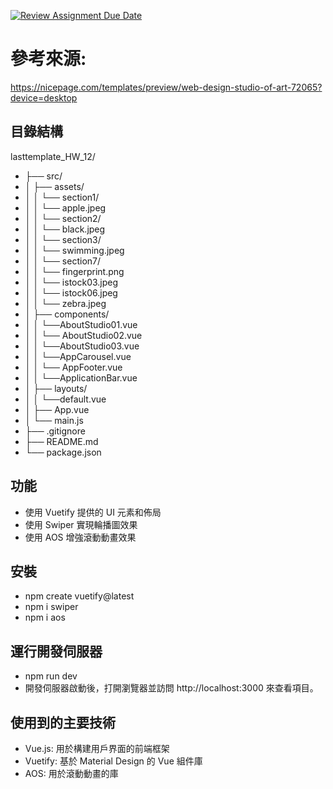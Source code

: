 [![Review Assignment Due Date](https://classroom.github.com/assets/deadline-readme-button-22041afd0340ce965d47ae6ef1cefeee28c7c493a6346c4f15d667ab976d596c.svg)](https://classroom.github.com/a/aMHx-K_k)
# 參考來源:

https://nicepage.com/templates/preview/web-design-studio-of-art-72065?device=desktop

## 目錄結構

lasttemplate_HW_12/

- ├── src/
- │ ├── assets/
- │ │ └── section1/
- │ │ └── apple.jpeg
- │ │ └── section2/
- │ │ └── black.jpeg
- │ │ └── section3/
- │ │ └── swimming.jpeg
- │ │ └── section7/
- │ │ └── fingerprint.png
- │ │ └── istock03.jpeg
- │ │ └── istock06.jpeg
- │ │ └── zebra.jpeg
- │ ├── components/
- │ │ └──AboutStudio01.vue
- │ │ └── AboutStudio02.vue
- │ │ └──AboutStudio03.vue
- │ │ └──AppCarousel.vue
- │ │ └── AppFooter.vue
- │ │ └──ApplicationBar.vue
- │ ├── layouts/
- │ │ └──default.vue
- │ ├── App.vue
- │ └── main.js
- ├── .gitignore
- ├── README.md
- └── package.json

## 功能

- 使用 Vuetify 提供的 UI 元素和佈局
- 使用 Swiper 實現輪播圖效果
- 使用 AOS 增強滾動動畫效果

## 安裝
- npm create vuetify@latest
- npm i swiper
- npm i aos

## 運行開發伺服器
- npm run dev
- 開發伺服器啟動後，打開瀏覽器並訪問 http://localhost:3000 來查看項目。

## 使用到的主要技術
- Vue.js: 用於構建用戶界面的前端框架
- Vuetify: 基於 Material Design 的 Vue 組件庫
- AOS: 用於滾動動畫的庫
